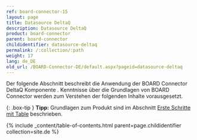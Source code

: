 ```yaml
---
ref: board-connector-15
layout: page
title: Datasource DeltaQ
description: Datasource DeltaQ
product: board-connector
parent: board-connector
childidentifier: datasource-deltaq
permalink: /:collection/:path
weight: 17
lang: de_DE
old_url: /BOARD-Connector-DE/default.aspx?pageid=datasource-deltaq
---
```


Der folgende Abschnitt beschreibt die Anwendung der BOARD Connector DeltaQ Komponente . Kenntnisse über die Grundlagen von BOARD Connector werden zum Verstehen der folgenden Inhalte vorausgesetzt.

{: .box-tip }
**Tipp:** Grundlagen zum Produkt sind im Abschnitt [Erste Schritte mit Table](./erste-schritte-mit-table) beschrieben.

{% include _content/table-of-contents.html parent=page.childidentifier collection=site.de %}
